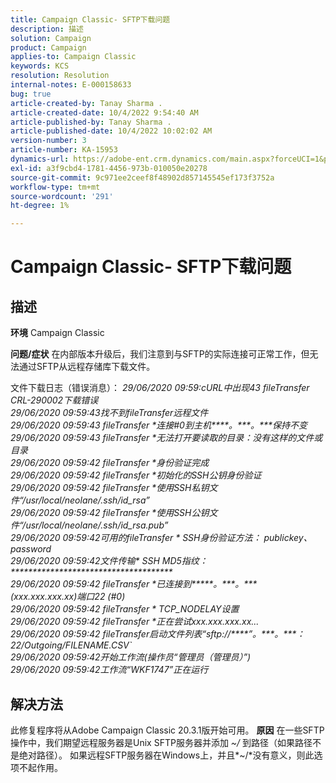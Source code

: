 ```yaml
---
title: Campaign Classic- SFTP下载问题
description: 描述
solution: Campaign
product: Campaign
applies-to: Campaign Classic
keywords: KCS
resolution: Resolution
internal-notes: E-000158633
bug: true
article-created-by: Tanay Sharma .
article-created-date: 10/4/2022 9:54:40 AM
article-published-by: Tanay Sharma .
article-published-date: 10/4/2022 10:02:02 AM
version-number: 3
article-number: KA-15953
dynamics-url: https://adobe-ent.crm.dynamics.com/main.aspx?forceUCI=1&pagetype=entityrecord&etn=knowledgearticle&id=ff71298d-ca43-ed11-bba2-0022480868ff
exl-id: a3f9cbd4-1781-4456-973b-010050e20278
source-git-commit: 9c971ee2ceef8f48902d857145545ef173f3752a
workflow-type: tm+mt
source-wordcount: '291'
ht-degree: 1%

---
```


# Campaign Classic- SFTP下载问题

## 描述

<b>环境</b>
Campaign Classic


<b>问题/症状</b>
在内部版本升级后，我们注意到与SFTP的实际连接可正常工作，但无法通过SFTP从远程存储库下载文件。

文件下载日志（错误消息）：
*29/06/2020 09:59:cURL中出现43 fileTransfer CRL-290002下载错误
<br>29/06/2020 09:59:43找不到fileTransfer远程文件
<br>29/06/2020 09:59:43 fileTransfer \*连接#0到主机\*\*\*\*。\*\*\*。\*\*\*保持不变
<br>29/06/2020 09:59:43 fileTransfer \*无法打开要读取的目录：没有这样的文件或目录
<br>29/06/2020 09:59:42 fileTransfer \*身份验证完成
<br>29/06/2020 09:59:42 fileTransfer \*初始化的SSH公钥身份验证
<br>29/06/2020 09:59:42 fileTransfer \*使用SSH私钥文件“/usr/local/neolane/.ssh/id_rsa”
<br>29/06/2020 09:59:42 fileTransfer \*使用SSH公钥文件“/usr/local/neolane/.ssh/id_rsa.pub”
<br>29/06/2020 09:59:42可用的fileTransfer \* SSH身份验证方法： publickey、password
<br>29/06/2020 09:59:42文件传输\* SSH MD5指纹： \*\*\*\*\*\*\*\*\*\*\*\*\*\*\*\*\*\*\*\*\*\*\*\*\*\*\*\*\*\*\*\*\*\*\*\*\*
<br>29/06/2020 09:59:42 fileTransfer \*已连接到\*\*\*\*\*。\*\*\*。\*\*\* (xxx.xxx.xxx.xx)端口22 (#0)
<br>29/06/2020 09:59:42 fileTransfer \* TCP_NODELAY设置
<br>29/06/2020 09:59:42 fileTransfer \*正在尝试xxx.xxx.xxx.xx...
<br>29/06/2020 09:59:42 fileTransfer启动文件列表“sftp://\*\*\*\*”。\*\*\*。\*\*\*：22/Outgoing/FILENAME.CSV`
<br>29/06/2020 09:59:42开始工作流(操作员“管理员（管理员）”)
<br>29/06/2020 09:59:42工作流“WKF1747”正在运行*

## 解决方法


此修复程序将从Adobe Campaign Classic 20.3.1版开始可用。
<b>原因</b>
在一些SFTP操作中，我们期望远程服务器是Unix SFTP服务器并添加 *~/* 到路径（如果路径不是绝对路径）。
如果远程SFTP服务器在Windows上，并且*~/*没有意义，则此选项不起作用。
